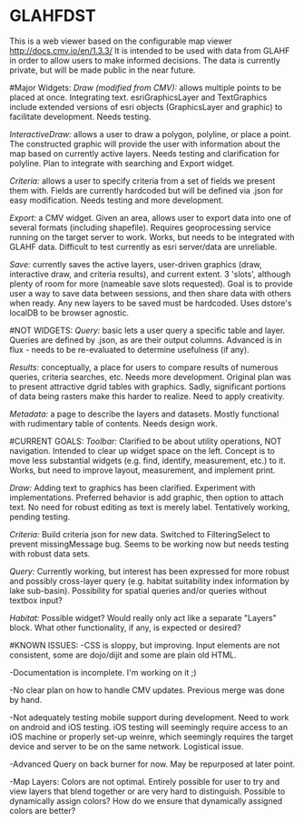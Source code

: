 # GLAHFDST

This is a web viewer based on the configurable map viewer http://docs.cmv.io/en/1.3.3/ It is intended to be used with data from GLAHF in order to allow users to make informed decisions. The data is currently private, but will be made public in the near future.

#Major Widgets:
_Draw (modified from CMV):_ allows multiple points to be placed at once. Integrating text. esriGraphicsLayer and TextGraphics include extended versions of esri objects (GraphicsLayer and graphic) to facilitate development.
Needs testing.

_InteractiveDraw:_ allows a user to draw a polygon, polyline, or place a point. The constructed graphic will provide the user with information about the map based on currently active layers. Needs testing and clarification
for polyline. Plan to integrate with searching and Export widget.

_Criteria:_ allows a user to specify criteria from a set of fields we present them with. Fields are currently hardcoded but will be defined via .json for easy modification. Needs testing and more development.

_Export:_ a CMV widget. Given an area, allows user to export data into one of several formats (including shapefile). Requires geoprocessing service running on the target server to work.
Works, but needs to be integrated with GLAHF data. Difficult to test currently as esri server/data are unreliable.

_Save:_ currently saves the active layers, user-driven graphics (draw, interactive draw, and criteria results), and current extent. 3 'slots', although plenty of room for more (nameable save slots requested).
Goal is to provide user a way to save data between sessions, and then share data with others when ready. Any new layers to be saved must be hardcoded. Uses dstore's localDB to be browser agnostic.

#NOT WIDGETS:
_Query:_ basic lets a user query a specific table and layer. Queries are defined by .json, as are their output columns. Advanced is in flux - needs to be re-evaluated to determine usefulness (if any).

_Results:_ conceptually, a place for users to compare results of numerous queries, criteria searches, etc. Needs more development. Original plan was to present attractive dgrid tables with graphics.
Sadly, significant portions of data being rasters make this harder to realize. Need to apply creativity.

_Metadata:_ a page to describe the layers and datasets. Mostly functional with rudimentary table of contents. Needs design work.

#CURRENT GOALS:
_Toolbar:_ Clarified to be about utility operations, NOT navigation. Intended to clear up widget space on the left. Concept is to move less substantial widgets (e.g. find, identify, measurement, etc.) to it. Works, but need to improve layout, measurement, and implement print.

_Draw:_ Adding text to graphics has been clarified. Experiment with implementations. Preferred behavior is add graphic, then option to attach text. No need for robust editing as text is merely label. Tentatively working, pending testing.

_Criteria:_ Build criteria json for new data. Switched to FilteringSelect to prevent missingMessage bug. Seems to be working now but needs testing with robust data sets.

_Query:_ Currently working, but interest has been expressed for more robust and possibly cross-layer query (e.g. habitat suitability index information by lake sub-basin). Possibility for spatial queries and/or queries without textbox input?

_Habitat:_ Possible widget? Would really only act like a separate "Layers" block. What other functionality, if any, is expected or desired?

#KNOWN ISSUES:
-CSS is sloppy, but improving. Input elements are not consistent, some are dojo/dijit and some are plain old HTML.

-Documentation is incomplete. I'm working on it ;)

-No clear plan on how to handle CMV updates. Previous merge was done by hand.

-Not adequately testing mobile support during development. Need to work on android and iOS testing. iOS testing will seemingly require access to an iOS machine or properly set-up weinre, which seemingly requires the target device and server to be on the same network. Logistical issue.

-Advanced Query on back burner for now. May be repurposed at later point.

-Map Layers: Colors are not optimal. Entirely possible for user to try and view layers that blend together or are very hard to distinguish. Possible to dynamically assign colors? How do we ensure that dynamically assigned colors are better?
